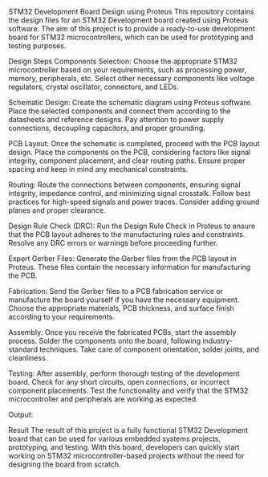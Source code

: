 STM32 Development Board Design using Proteus
This repository contains the design files for an STM32 Development board created using Proteus software. The aim of this project is to provide a ready-to-use development board for STM32 microcontrollers, which can be used for prototyping and testing purposes.

Design Steps
Components Selection: Choose the appropriate STM32 microcontroller based on your requirements, such as processing power, memory, peripherals, etc. Select other necessary components like voltage regulators, crystal oscillator, connectors, and LEDs.

Schematic Design: Create the schematic diagram using Proteus software. Place the selected components and connect them according to the datasheets and reference designs. Pay attention to power supply connections, decoupling capacitors, and proper grounding.

PCB Layout: Once the schematic is completed, proceed with the PCB layout design. Place the components on the PCB, considering factors like signal integrity, component placement, and clear routing paths. Ensure proper spacing and keep in mind any mechanical constraints.

Routing: Route the connections between components, ensuring signal integrity, impedance control, and minimizing signal crosstalk. Follow best practices for high-speed signals and power traces. Consider adding ground planes and proper clearance.

Design Rule Check (DRC): Run the Design Rule Check in Proteus to ensure that the PCB layout adheres to the manufacturing rules and constraints. Resolve any DRC errors or warnings before proceeding further.

Export Gerber Files: Generate the Gerber files from the PCB layout in Proteus. These files contain the necessary information for manufacturing the PCB.

Fabrication: Send the Gerber files to a PCB fabrication service or manufacture the board yourself if you have the necessary equipment. Choose the appropriate materials, PCB thickness, and surface finish according to your requirements.

Assembly: Once you receive the fabricated PCBs, start the assembly process. Solder the components onto the board, following industry-standard techniques. Take care of component orientation, solder joints, and cleanliness.

Testing: After assembly, perform thorough testing of the development board. Check for any short circuits, open connections, or incorrect component placements. Test the functionality and verify that the STM32 microcontroller and peripherals are working as expected.

Output:


Result
The result of this project is a fully functional STM32 Development board that can be used for various embedded systems projects, prototyping, and testing. With this board, developers can quickly start working on STM32 microcontroller-based projects without the need for designing the board from scratch.
